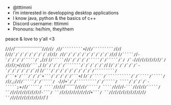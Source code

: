 - @tttimmi
- I’m interested in developping desktop applications
- I know java, python & the basics of c++
- Discord username: tttimmi
- Pronouns: he/him, they/them

peace & love to y'all <3

/`/`/`/`/```````````````````/`/`/`/`/`/
/`/`/`````````+`/`/`/`/`````````/`/`/`/
/`/`/`````/`/`/`/`/`/`/`/`/`````/`/`/`/
/`/`````/`/`/`/`/`/`/`/`/`/`/`````/`/`/
/`/`````/`/```-`/`/`/`/`````/`,```/`/`/
/`/`````/`/```/`/`/`/`/`````/`/`````/`/
/`-```/`/`/`/`/`/`/`/`/`/`/`/`/`````/`/
/`````/`/`/`/`;```+```/`/`/`/`/`/```,`/
/`````/`/`/`/`/```````/`/`/`/`/`/`````/
/`````/`/`/`/`/`/`-`/`/`/`/`/`/`/`````/
/`````/```/`/`/`/`/`/`/`/`/`/`````````/
/```+`/```/`/`/`+```/`/`/`/`/```+`````/
/```/`/`````/```````````/`/`````/`````/
/```/`/`,```;```/`/`/```/`````/`/`````/
-```/`/`/```````+`/`/`````````/`/`````/
````/`/`/`/`-`````;```````+`/`/`/`````/
````/`/`/`/`/`/```````/`/`/`/`/`/`````/
````/`/`/`/`/`/`-```/`/`/`/`/`/`/`````/
``/`/`/`/`/`/`/`/`/`/`/`/`/`/`/`/`-```/
``/`/`/`/`/`/`/`/`/`/`/`/`/`/`/`/`+```/
``/`/`/`/`/`/`/`/`/`/`/`/`/`/`/`/`/`/`/
``/`/`/`/`/`/`/`/`/`/`/`/`/`/`/`/`/`/`/
